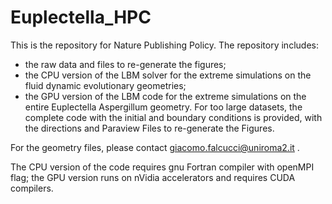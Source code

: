 # Euplectella_HPC

This is the repository for Nature Publishing Policy.
The repository includes:
- the raw data and files to re-generate the figures;
- the CPU version of the LBM solver for the extreme simulations on the fluid dynamic evolutionary geometries;
- the GPU version of the LBM code for the extreme simulations on the entire Euplectella Aspergillum geometry.
For too large datasets, the complete code with the initial and boundary conditions is provided, with the directions and Paraview Files to re-generate the Figures.


For the geometry files, please contact giacomo.falcucci@uniroma2.it .

The CPU version of the code requires gnu Fortran compiler with openMPI flag; the GPU version runs on nVidia accelerators and requires CUDA compilers. 
